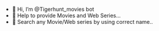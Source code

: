 - 👋 Hi, I’m @Tigerhunt_movies bot
- 👀 Help to provide Movies and Web Series...
- 🌱 Search any Movie/Web series by using correct name..
<!---Tigerhuntmovies/Tigerhuntmovies is a ✨ special ✨ repository because its `README.md` (this file) appears on your GitHub profile.
You can click the Preview link to take a look at your changes.
--->

